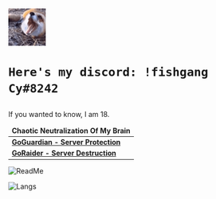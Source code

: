 <h1><img src="https://github.com/Not-Cyrus/Not-Cyrus/blob/main/Dance.gif" width="75">
	
	Here's my discord: !fishgang Cy#8242
</h1>
<p>If you wanted to know, I am 18.</p>

<table>
	<thead align="center">
	<tr border: none;>
		<td><b>Chaotic Neutralization Of My Brain</b></td>
	</tr>
	</thead>
	<tbody>
		<tr>
			<td><a href = "https://github.com/Not-Cyrus/GoGuardian"><b>GoGuardian - Server Protection</b></a></td>
		</tr>
		<tr>
			<td><a href = "https://github.com/Not-Cyrus/GoRaider"><b>GoRaider - Server Destruction</b></a></td>
		</tr>
	</tbody>
</table>

![ReadMe](https://github-readme-stats.vercel.app/api?username=Not-Cyrus&show_icons=true&theme=tokyonight&layout=compact)

![Langs](https://github-readme-stats.vercel.app/api/top-langs/?username=Not-Cyrus&theme=tokyonight&langs_count=10?exclude_repo=Not-Cyrus)
